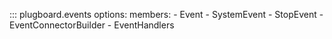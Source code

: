 ::: plugboard.events
    options:
      members:
      - Event
      - SystemEvent
      - StopEvent
      - EventConnectorBuilder
      - EventHandlers
